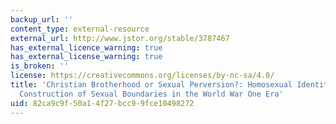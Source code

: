 ```yaml
---
backup_url: ''
content_type: external-resource
external_url: http://www.jstor.org/stable/3787467
has_external_licence_warning: true
has_external_license_warning: true
is_broken: ''
license: https://creativecommons.org/licenses/by-nc-sa/4.0/
title: 'Christian Brotherhood or Sexual Perversion?: Homosexual Identities and the
  Construction of Sexual Boundaries in the World War One Era'
uid: 82ca9c9f-50a1-4f27-bcc9-9fce10498272
---
```

